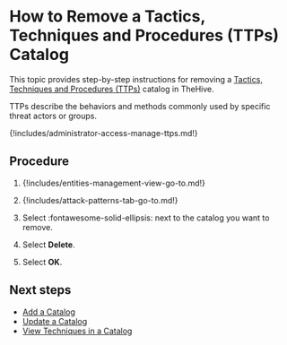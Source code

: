 # How to Remove a Tactics, Techniques and Procedures (TTPs) Catalog

This topic provides step-by-step instructions for removing a [Tactics, Techniques and Procedures (TTPs)](about-ttps.md) catalog in TheHive.

TTPs describe the behaviors and methods commonly used by specific threat actors or groups.

{!includes/administrator-access-manage-ttps.md!}

<h2>Procedure</h2>

1. {!includes/entities-management-view-go-to.md!}

2. {!includes/attack-patterns-tab-go-to.md!}

3. Select :fontawesome-solid-ellipsis: next to the catalog you want to remove.

4. Select **Delete**.

5. Select **OK**.

<h2>Next steps</h2>

* [Add a Catalog](add-a-catalog.md)
* [Update a Catalog](update-a-catalog.md)
* [View Techniques in a Catalog](view-techniques-in-a-catalog.md)